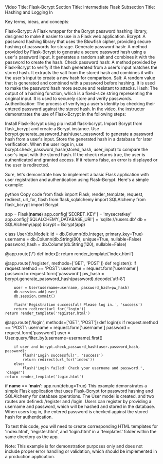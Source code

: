 Video Title: Flask-Bcrypt
Section Title: Intermediate Flask
Subsection Title: Hashing and Logging In

Key terms, ideas, and concepts:

Flask-Bcrypt: A Flask wrapper for the Bcrypt password hashing library, designed to make it easier to use in a Flask web application.
Bcrypt: A password hashing library that uses the Blowfish cipher, providing secure hashing of passwords for storage.
Generate password hash: A method provided by Flask-Bcrypt to generate a secure password hash using a user's password input. It generates a random salt and combines it with the password to create the hash.
Check password hash: A method provided by Flask-Bcrypt to verify if the hash generated from a user's input matches the stored hash. It extracts the salt from the stored hash and combines it with the user's input to create a new hash for comparison.
Salt: A random value that is generated and combined with a password before hashing. It is used to make the password hash more secure and resistant to attacks.
Hash: The output of a hashing function, which is a fixed-size string representing the original input. It is used to securely store and verify passwords.
Authentication: The process of verifying a user's identity by checking their entered password against the stored hash.
In the video, the instructor demonstrates the use of Flask-Bcrypt in the following steps:

Install Flask-Bcrypt using pip install flask-bcrypt.
Import Bcrypt from flask_bcrypt and create a Bcrypt instance.
Use bcrypt.generate_password_hash(user_password) to generate a password hash from a user's input.
Store the generated hash in a database for later verification.
When the user logs in, use bcrypt.check_password_hash(stored_hash, user_input) to compare the user's input with the stored hash.
If the check returns true, the user is authenticated and granted access. If it returns false, an error is displayed or the user is redirected.

Sure, let's demonstrate how to implement a basic Flask application with user registration and authentication using Flask-Bcrypt. Here's a simple example:

python
Copy code
from flask import Flask, render_template, request, redirect, url_for, flash
from flask_sqlalchemy import SQLAlchemy
from flask_bcrypt import Bcrypt

app = Flask(__name__)
app.config['SECRET_KEY'] = 'mysecretkey'
app.config['SQLALCHEMY_DATABASE_URI'] = 'sqlite:///users.db'
db = SQLAlchemy(app)
bcrypt = Bcrypt(app)

class User(db.Model):
    id = db.Column(db.Integer, primary_key=True)
    username = db.Column(db.String(80), unique=True, nullable=False)
    password_hash = db.Column(db.String(120), nullable=False)

@app.route('/')
def index():
    return render_template('index.html')

@app.route('/register', methods=['GET', 'POST'])
def register():
    if request.method == 'POST':
        username = request.form['username']
        password = request.form['password']
        pw_hash = bcrypt.generate_password_hash(password).decode('utf-8')

        user = User(username=username, password_hash=pw_hash)
        db.session.add(user)
        db.session.commit()

        flash('Registration successful! Please log in.', 'success')
        return redirect(url_for('login'))
    return render_template('register.html')

@app.route('/login', methods=['GET', 'POST'])
def login():
    if request.method == 'POST':
        username = request.form['username']
        password = request.form['password']
        user = User.query.filter_by(username=username).first()

        if user and bcrypt.check_password_hash(user.password_hash, password):
            flash('Login successful!', 'success')
            return redirect(url_for('index'))
        else:
            flash('Login failed! Check your username and password.', 'danger')
    return render_template('login.html')

if __name__ == '__main__':
    app.run(debug=True)
This example demonstrates a simple Flask application that uses Flask-Bcrypt for password hashing and SQLAlchemy for database operations. The User model is created, and two routes are defined: /register and /login. Users can register by providing a username and password, which will be hashed and stored in the database. When users log in, the entered password is checked against the stored hash for authentication.

To test this code, you will need to create corresponding HTML templates for 'index.html', 'register.html', and 'login.html' in a 'templates' folder within the same directory as the app.

Note: This example is for demonstration purposes only and does not include proper error handling or validation, which should be implemented in a production application.




